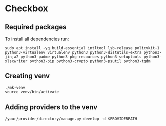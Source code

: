 # Checkbox
## Required packages

To install all dependencies run:

    sudo apt install -yq build-essential intltool lsb-release policykit-1 python3-virtualenv virtualenv python3 python3-distutils-extra python3-jinja2 python3-padme python3-pkg-resources python3-setuptools python3-xlsxwriter python3-pip python3-crypto python3-psutil python3-tqdm

## Creating venv

    ./mk-venv
    source venv/bin/activate

## Adding providers to the venv

    /your/provider/directory/manage.py develop -d $PROVIDERPATH
